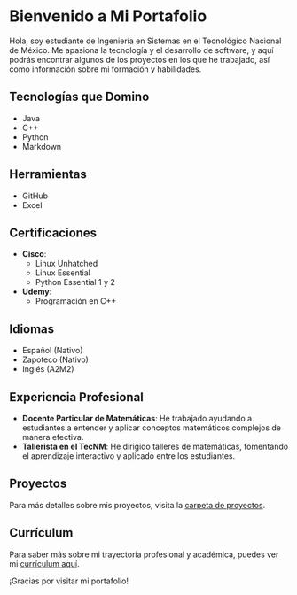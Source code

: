 # Bienvenido a Mi Portafolio

Hola, soy estudiante de Ingeniería en Sistemas en el Tecnológico Nacional de México. Me apasiona la tecnología y el desarrollo de software, y aquí podrás encontrar algunos de los proyectos en los que he trabajado, así como información sobre mi formación y habilidades.

## Tecnologías que Domino
- Java
- C++
- Python
- Markdown

## Herramientas
- GitHub
- Excel

## Certificaciones
- **Cisco**:
  - Linux Unhatched
  - Linux Essential
  - Python Essential 1 y 2
- **Udemy**:
  - Programación en C++

## Idiomas
- Español (Nativo)
- Zapoteco (Nativo)
- Inglés (A2M2)

## Experiencia Profesional
- **Docente Particular de Matemáticas**: He trabajado ayudando a estudiantes a entender y aplicar conceptos matemáticos complejos de manera efectiva.
- **Tallerista en el TecNM**: He dirigido talleres de matemáticas, fomentando el aprendizaje interactivo y aplicado entre los estudiantes.

## Proyectos
Para más detalles sobre mis proyectos, visita la [carpeta de proyectos](/Proyectos/Proyectos.md).

## Currículum
Para saber más sobre mi trayectoria profesional y académica, puedes ver mi [currículum aquí](/Currículum/index.md).

¡Gracias por visitar mi portafolio!
